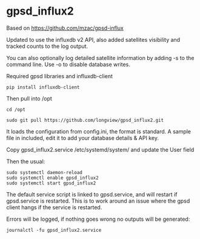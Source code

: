 # gpsd_influx2
Based on https://github.com/mzac/gpsd-influx

Updated to use the influxdb v2 API, also added satellites visibility and tracked counts to the log output.

You can also optionally log detailed satellite information by adding -s to the command line.
Use -o to disable database writes.

Required gpsd libraries and influxdb-client
```
pip install influxdb-client
```
Then pull into /opt
```
cd /opt

sudo git pull https://github.com/longview/gpsd_influx2.git
```
It loads the configuration from config.ini, the format is standard. A sample file in included, edit it to add your database details & API key.

Copy gpsd_influx2.service /etc/systemd/system/ and update the User field

Then the usual:
```
sudo systemctl daemon-reload
sudo systemctl enable gpsd_influx2
sudo systemctl start gpsd_influx2
```

The default service script is linked to gpsd.service, and will restart if gpsd.service is restarted. This is to work around an issue where the gpsd client hangs if the service is restarted.

Errors will be logged, if nothing goes wrong no outputs will be generated:
```
journalctl -fu gpsd_influx2.service
```
